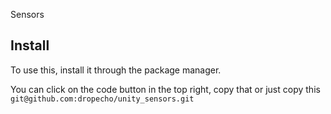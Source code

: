 Sensors

## Install
To use this, install it through the package manager.

You can click on the code button in the top right, copy that or just copy this 
```git@github.com:dropecho/unity_sensors.git```
